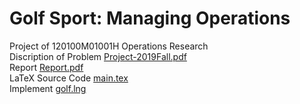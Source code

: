 # Golf Sport: Managing Operations
Project of 120100M01001H Operations Research  
Discription of Problem [Project-2019Fall.pdf](https://github.com/Cavaradossi/Golf_Sport/blob/master/Project-2019Fall.pdf)  
Report [Report.pdf](https://github.com/Cavaradossi/Golf_Sport/blob/master/Report.pdf)  
LaTeX Source Code [main.tex](https://github.com/Cavaradossi/Golf_Sport/blob/master/main.tex)  
Implement [golf.lng](https://github.com/Cavaradossi/Golf_Sport/blob/master/code/golf.lng)
